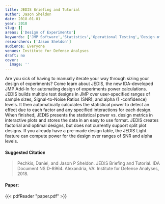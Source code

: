 ```yaml
---
title: JEDIS Briefing and Tutorial
author: Jason Sheldon
date: 2018-01-01
year: 2018
slug: []
areas: ['Design of Experiments']
keywords: ['JMP Software','Statistics','Operational Testing','Design of Experiments']
researchers: ['Jason Sheldon']
audience: Everyone
venues: Institute for Defense Analyses
draft: no
cover:
  image: ''
---
```




Are you sick of having to manually iterate your way through sizing your design of experiments? Come learn about JEDIS, the new IDA-developed JMP Add-In for automating design of experiments power calculations. JEDIS builds multiple test designs in JMP over user-specified ranges of sample sizes, Signal-to-Noise Ratios (SNR), and alpha (1 -confidence) levels. It then automatically calculates the statistical power to detect an effect due to each factor and any specified interactions for each design. When finished, JEDIS presents the statistical power vs. design metrics in interactive plots and stores the data in an easy to use format. JEDIS creates factorial and optimal designs, but does not currently support split plot designs. If you already have a pre-made design table, the JEDIS Light feature can compute power for the design over ranges of SNR and alpha levels.

#### Suggested Citation
> Pechkis, Daniel, and Jason P Sheldon. JEDIS Briefing and Tutorial. IDA Document NS D-8964. Alexandria, VA: Institute for Defense Analyses, 2018.



#### Paper: 
{{< pdfReader "paper.pdf" >}}


